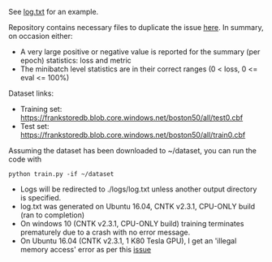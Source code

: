 See [log.txt](https://github.com/frankibem/cntk-issue/blob/master/log.txt) for an example.

Repository contains necessary files to duplicate the issue [here](https://github.com/Microsoft/CNTK/issues/2505). In summary, on occasion either:
- A very large positive or negative value is reported for the summary (per epoch) statistics: loss and metric
- The minibatch level statistics are in their correct ranges (0 < loss, 0 <= eval <= 100%) 

Dataset links:
* Training set: https://frankstoredb.blob.core.windows.net/boston50/all/test0.cbf
* Test set: https://frankstoredb.blob.core.windows.net/boston50/all/train0.cbf

Assuming the dataset has been downloaded to ~/dataset, you can run the code with
```
python train.py -if ~/dataset
```

- Logs will be redirected to ./logs/log.txt unless another output directory is specified.
- log.txt was generated on Ubuntu 16.04, CNTK v2.3.1, CPU-ONLY build (ran to completion)
- On windows 10 (CNTK v2.3.1, CPU-ONLY build) training terminates prematurely due to a crash with no error message.
- On Ubuntu 16.04 (CNTK v2.3.1, 1 K80 Tesla GPU), I get an 'illegal memory access' error as per this [issue](https://github.com/Microsoft/CNTK/issues/2691)
